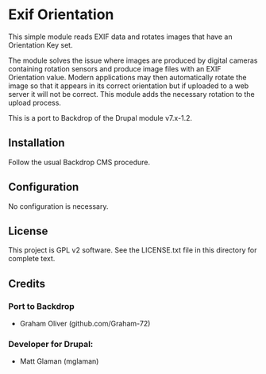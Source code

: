 # Exif Orientation

This simple module reads EXIF data and rotates images that have an 
Orientation Key set. 

The module solves the issue where images are produced by digital 
cameras containing rotation sensors and produce image files 
with an EXIF Orientation value. Modern applications may then 
automatically rotate the image so that it appears in its correct 
orientation but if uploaded to a web server it will not be correct. 
This module adds the necessary rotation to the upload process.

This is a port to Backdrop of the Drupal module v7.x-1.2.

## Installation

Follow the usual Backdrop CMS procedure.

## Configuration

No configuration is necessary.

## License

This project is GPL v2 software. See the LICENSE.txt file in this
directory for complete text.

## Credits

### Port to Backdrop

+ Graham Oliver (github.com/Graham-72)

### Developer for Drupal:

+ Matt Glaman (mglaman)
